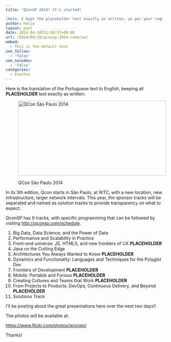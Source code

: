 ```yaml
---
title: "QConSP 2014! It's started!

(Note: I kept the placeholder text exactly as written, as per your request.)"
author: helio
layout: post
date: 2014-04-10T12:50:51+00:00
url: /2014/04/10/qconsp-2014-comecou/
embed:
  - This is the default text
seo_follow:
  - 'false'
seo_noindex:
  - 'false'
categories:
  - Eventos
---
```


Here is the translation of the Portuguese text to English, keeping all __PLACEHOLDER__ text exactly as written:

<figure id="attachment_811" style="width: 476px" class="wp-caption aligncenter">

<img class="size-full wp-image-811" alt="QCon São Paulo 2014" src="http://www.helmed.net/blog/wp-content/uploads/2014/04/qconSP14.png" width="476" height="240" srcset="http://www.helmed.net/blog/wp-content/uploads/2014/04/qconSP14.png 476w, http://www.helmed.net/blog/wp-content/uploads/2014/04/qconSP14-300x151.png 300w" sizes="(max-width: 476px) 100vw, 476px" /><figcaption class="wp-caption-text">QCon São Paulo 2014</figcaption></figure>

In its 5th edition, Qcon starts in São Paulo, at WTC, with a new location, new infrastructure, larger network intervals. This year, the sponsor tracks will be separated and named as solution tracks to provide transparency on what to expect.

QconSP has 6 tracks, with specific programming that can be followed by visiting <http://qconsp.com/schedule>.

1. Big Data, Data Science, and the Power of Data
2. Performance and Scalability in Practice
3. Front-end universe: JS, HTML5, and new frontiers of UX __PLACEHOLDER__ 
4. Java on the Cutting Edge
5. Architectures You Always Wanted to Know __PLACEHOLDER__
6. Dynamics and Functionality: Languages and Techniques for the Polyglot Dev
7. Frontiers of Development __PLACEHOLDER__ 
8. Mobile: Portable and Furious __PLACEHOLDER__ 
9. Creating Cultures and Teams that Work __PLACEHOLDER__ 
10. From Projects to Products: DevOps, Continuous Delivery, and Beyond __PLACEHOLDER__
11. Solutions Track

I'll be posting about the great presentations here over the next two days!!

The photos will be available at:

<a title="QConSP 14 - FlickR" href="https://www.flickr.com/photos/qconsp/" target="_blank">https://www.flickr.com/photos/qconsp/</a>

Thanks!